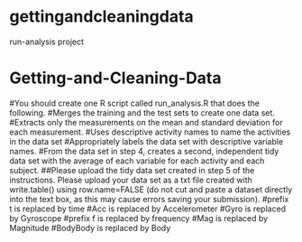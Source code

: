 # gettingandcleaningdata
run-analysis project
# Getting-and-Cleaning-Data
#You should create one R script called run_analysis.R that does the following. 
#Merges the training and the test sets to create one data set.
#Extracts only the measurements on the mean and standard deviation for each measurement. 
#Uses descriptive activity names to name the activities in the data set
#Appropriately labels the data set with descriptive variable names. 
#From the data set in step 4, creates a second, independent tidy data set with the average of each variable for each activity and each subject.
##Please upload the tidy data set created in step 5 of the instructions. Please upload your data set as a txt file created with write.table() using row.name=FALSE (do not cut and paste a dataset directly into the text box, as this may cause errors saving your submission).
#prefix t is replaced by time
#Acc is replaced by Accelerometer
#Gyro is replaced by Gyroscope
#prefix f is replaced by frequency
#Mag is replaced by Magnitude
#BodyBody is replaced by Body
